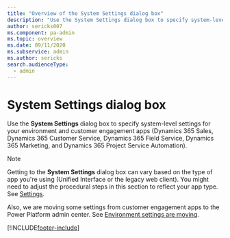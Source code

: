 ```yaml
---
title: "Overview of the System Settings dialog box"
description: "Use the System Settings dialog box to specify system-level settings for your environment and customer engagement apps." 
author: sericks007
ms.component: pa-admin
ms.topic: overview
ms.date: 09/11/2020
ms.subservice: admin
ms.author: sericks
search.audienceType: 
  - admin
---
```

# System Settings dialog box  

Use the **System Settings** dialog box to specify system-level settings for your environment and customer engagement apps (Dynamics 365 Sales, Dynamics 365 Customer Service, Dynamics 365 Field Service, Dynamics 365 Marketing, and Dynamics 365 Project Service Automation).

> [!NOTE]
> Getting to the **System Settings** dialog box can vary based on the type of app you're using (Unified Interface or the legacy web client). You might need to adjust the procedural steps in this section to reflect your app type. See [Settings](../admin/admin-settings.md#app-settings).
>
> Also, we are moving some settings from customer engagement apps to the Power Platform admin center. See [Environment settings are moving](../admin/admin-settings.md#environment-settings-are-moving).


[!INCLUDE[footer-include](../includes/footer-banner.md)]
